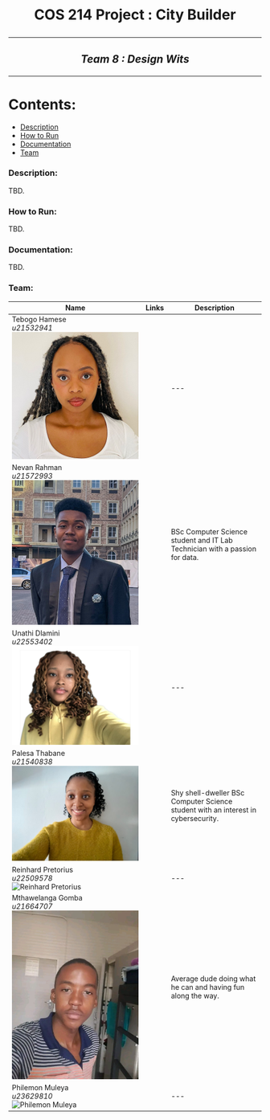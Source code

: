 # <p style="text-align: center;"> COS 214 Project : City Builder </p>
---
##  <p style="text-align: center;"> *Team 8 : Design Wits* </p>
---
# Contents:
- [Description](#description)
- [How to Run](#how-to-run)
- [Documentation](#documentation)
- [Team](#team)
### Description:
TBD.
### How to Run:
TBD.
### Documentation:
TBD.

### Team:
| Name | Links | Description |
|----------------|------|-------------|
| Tebogo Hamese<br> *u21532941*<br>![Tebogo Hamese](./images/tebogo.jpg) | <br>[<img src="https://github.com/favicon.ico" width="16" height="16">](https://github.com/tibbyhm) | ---|
| Nevan Rahman<br>*u21572993*<br>![Nevan Rahman](./images/nev.JPEG) | <br>[<img src="https://github.com/favicon.ico" width="16" height="16">](https://github.com/rsnevan) [<img src="https://raw.githubusercontent.com/FortAwesome/Font-Awesome/6.x/svgs/brands/linkedin.svg" width="16" height="16">](https://linkedin.com/in/nevanrahman) | BSc Computer Science student and IT Lab Technician with a passion for data. |
| Unathi Dlamini<br>*u22553402*<br>![Unathi Dlamini](./images/unathi.jpg) | <br>[<img src="https://github.com/favicon.ico" width="16" height="16">](https://github.com/unathi3) [<img src="https://raw.githubusercontent.com/FortAwesome/Font-Awesome/6.x/svgs/brands/linkedin.svg" width="16" height="16">](https://www.linkedin.com/in/unathi-dlamini-237007224/) | ---|
| Palesa Thabane<br>*u21540838*<br>![Palesa Thabane](./images/palesa.jpg) | <br>[<img src="https://github.com/favicon.ico" width="16" height="16">](https://github.com/ms-thabane) | Shy shell-dweller BSc Computer Science student with an interest in cybersecurity. |
| Reinhard Pretorius<br>*u22509578*<br>![Reinhard Pretorius](./images/michael-lee.jpg) | <br>[<img src="https://github.com/favicon.ico" width="16" height="16">](https://github.com/michaellee) [<img src="https://raw.githubusercontent.com/FortAwesome/Font-Awesome/6.x/svgs/brands/linkedin.svg" width="16" height="16">](https://linkedin.com/in/reinhardpretorius) | ---|
| Mthawelanga Gomba<br>*u21664707*<br>![Mthawelanga Gomba](./images/mtha.jpg) |<br>[<img src="https://github.com/favicon.ico" width="16" height="16">](https://github.com/AuraBlack123)| Average dude doing what he can and having fun along the way.|
| Philemon Muleya<br>*u23629810*<br>![Philemon Muleya](./images/david-chen.jpg) | <br>[<img src="https://github.com/favicon.ico" width="16" height="16">](https://github.com/davidchen) [<img src="https://raw.githubusercontent.com/FortAwesome/Font-Awesome/6.x/svgs/brands/linkedin.svg" width="16" height="16">](https://linkedin.com/in/philemonmuleya) |---|
